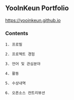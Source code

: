 
YooInKeun Portfolio
---------------------------------------------

https://yooinkeun.github.io

### Contents

```
1. 프로필

2. 프로젝트 경험

3. 언어 및 관심분야

4. 활동

5. 수상내역

6. 오픈소스 컨트리뷰션
```
